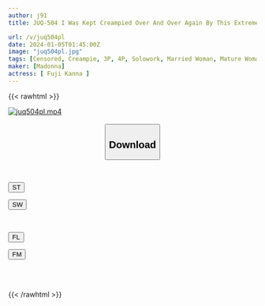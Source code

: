 ```yaml
---
author: j91
title: JUQ-504 I Was Kept Creampied Over And Over Again By This Extremely Evil Old Man Until I Became Pregnant... A Substitute Weekend Meat Urinal For My Beloved Husband. Fuji Plane

url: /v/juq504pl
date: 2024-01-05T01:45:00Z
image: "juq504pl.jpg"
tags: [Censored, Creampie, 3P, 4P, Solowork, Married Woman, Mature Woman	]
maker: [Madonna]
actress: [ Fuji Kanna ]
---
```



{{< rawhtml >}}

<div class="video" data-videoid="2L2klJxzaASRql">
    <a href="javascript:;">
        <img src="/v/juq504pl/juq504pl.jpg" width="WIDTH" height="HEIGHT" alt="juq504pl.mp4" loading="lazy">
    </a>
</div>

<script type="text/javascript" src="https://j91.asia/asset/on-demand-st.js"></script>

<br>
  <link rel="stylesheet" href="https://j91.asia/asset/bs5.css">
  
  <center>
  <button class="btn btn-primary" type="button" data-bs-toggle="collapse" data-bs-target=".multi-collapse" aria-expanded="false" aria-controls="multiCollapseExample1 multiCollapseExample2"><h2>Download</h2></button></center>
</p>
<div class="row">
  <div class="col">
    <div class="collapse multi-collapse" id="multiCollapseExample1">
      <div class="card card-body">
	      	      <br>
<div class="buttons">  
<p><a href="https://streamtape.to/v/2L2klJxzaASRql" target="_blank"><button class="btn-hover color-3"><i class="fa fa-download"></i> ST</button></a></p>
<p><a href="https://flaswish.com/460qu5flmx2b" target="_blank"><button class="btn-hover color-2"><i class="fa fa-download"></i> SW</button></a></p></div>
    </div>
  </div>
</div>
  <div class="col">
    <div class="collapse multi-collapse" id="multiCollapseExample2">
      <div class="card card-body">
	      <br>
<div class="buttons">
<p><a href="https://filelions.site/f/uw4ri3offbab" target="_blank"><button class="btn-hover color-9"><i class="fa fa-download"></i> FL</button></a></p>
<p><a href="https://filemoon.sx/d/xq0ewxk22e7k" target="_blank"><button class="btn-hover color-8"><i class="fa fa-download"></i> FM</button></a></p></div>
<br><br>
      </div>
    </div>
  </div>
</div>

{{< /rawhtml >}}